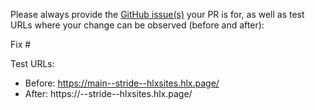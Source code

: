 Please always provide the [GitHub issue(s)](../issues) your PR is for, as well as test URLs where your change can be observed (before and after):

Fix #<gh-issue-id>

Test URLs:
- Before: https://main--stride--hlxsites.hlx.page/
- After: https://<branch>--stride--hlxsites.hlx.page/

